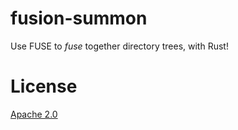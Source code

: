 fusion-summon
=============

Use FUSE to _fuse_ together directory trees, with Rust!

# License
[Apache 2.0](./LICENSE)
